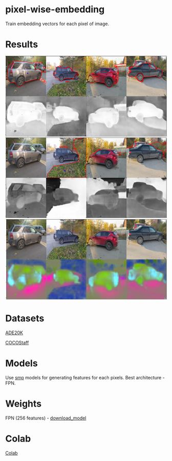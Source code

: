 # pixel-wise-embedding

Train embedding vectors for each pixel of image.

# Results
![plot](./docs/imgs/cars_pick_car.png)
![plot](./docs/imgs/cars_pick_grass.png)
![plot](./docs/imgs/cars_pca.png)

# Datasets

[ADE20K](https://groups.csail.mit.edu/vision/datasets/ADE20K/)

[COCOStaff](https://github.com/nightrome/cocostuff?ysclid=l5jxcaiems54765639)

# Models

Use [smp](https://github.com/qubvel/segmentation_models.pytorch?ysclid=l5jxdpw5gm170547452) models for generating features for each pixels.
Best architecture - FPN.

# Weights

FPN (256 features) - [download_model](https://drive.google.com/file/d/1VcmNGuhh5QbiJXITxnd299c1WUv2oMQ9/view?usp=sharing)

# Colab

[Colab](https://colab.research.google.com/drive/1YCwRxmGxig1zsxrWkRtz3NR1JDxbVu3q?usp=sharing)